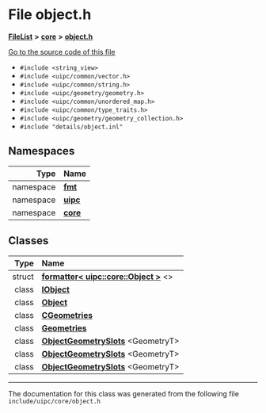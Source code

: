 

# File object.h



[**FileList**](files.md) **>** [**core**](dir_eca9d1283f7cad9ff89c5ab44937d4d9.md) **>** [**object.h**](object_8h.md)

[Go to the source code of this file](object_8h_source.md)



* `#include <string_view>`
* `#include <uipc/common/vector.h>`
* `#include <uipc/common/string.h>`
* `#include <uipc/geometry/geometry.h>`
* `#include <uipc/common/unordered_map.h>`
* `#include <uipc/common/type_traits.h>`
* `#include <uipc/geometry/geometry_collection.h>`
* `#include "details/object.inl"`













## Namespaces

| Type | Name |
| ---: | :--- |
| namespace | [**fmt**](namespacefmt.md) <br> |
| namespace | [**uipc**](namespaceuipc.md) <br> |
| namespace | [**core**](namespaceuipc_1_1core.md) <br> |


## Classes

| Type | Name |
| ---: | :--- |
| struct | [**formatter&lt; uipc::core::Object &gt;**](structfmt_1_1formatter_3_01uipc_1_1core_1_1_object_01_4.md) &lt;&gt;<br> |
| class | [**IObject**](classuipc_1_1core_1_1_i_object.md) <br> |
| class | [**Object**](classuipc_1_1core_1_1_object.md) <br> |
| class | [**CGeometries**](classuipc_1_1core_1_1_object_1_1_c_geometries.md) <br> |
| class | [**Geometries**](classuipc_1_1core_1_1_object_1_1_geometries.md) <br> |
| class | [**ObjectGeometrySlots**](classuipc_1_1core_1_1_object_geometry_slots.md) &lt;GeometryT&gt;<br> |
| class | [**ObjectGeometrySlots**](classuipc_1_1core_1_1_object_geometry_slots.md) &lt;GeometryT&gt;<br> |
| class | [**ObjectGeometrySlots**](classuipc_1_1core_1_1_object_geometry_slots.md) &lt;GeometryT&gt;<br> |



















































------------------------------
The documentation for this class was generated from the following file `include/uipc/core/object.h`

